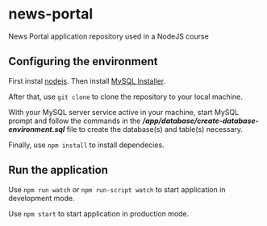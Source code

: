 # news-portal
News Portal application repository used in a NodeJS course

## Configuring the environment
First instal [nodejs](https://nodejs.org/).
Then install [MySQL Installer](https://dev.mysql.com/downloads/).

After that, use `git clone` to clone the repository to your local machine.

With your MySQL server service active in your machine, start MySQL prompt and follow the commands in the **_/app/database/create-database-environment.sql_** file to create the database(s) and table(s) necessary.

Finally, use `npm install` to install dependecies.

## Run the application
Use `npm run watch` or `npm run-script watch` to start application in development mode.

Use `npm start` to start application in production mode.
